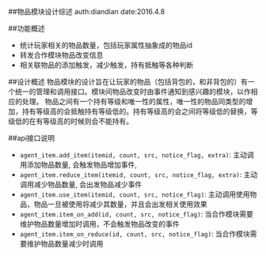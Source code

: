 ##物品模块设计综述
	auth:diandian
	date:2016.4.8


##功能概述
* 统计玩家相关的物品数量，包括玩家属性抽象成的物品id
* 转发合作模块物品改变信息
* 相关联物品的添加触发，减少触发，持有抵触等各种判断

##设计概述
物品模块的设计旨在让玩家的物品（包括背包的，和非背包的）有一个统一的管理和调用接口。模块间物品改变时由事件通知到感兴趣的模块，以作相应的处理。 物品之间有一个持有等级和唯一性的属性，唯一性的物品同类型的增加，持有等级高的会抵触持有等级低的。持有等级高的会之间将等级低的替换，等级低的在有等级高的时候则会不能持有。

##api接口说明
* `agent_item.add_item(itemid, count, src, notice_flag, extra)`:
  主动调用添加物品数量, 会触发物品增加事件,
* `agent_item.reduce_item(itemid, count, src, notice_flag, extra)`:
  主动调用减少物品数量, 会出发物品减少事件
* `agent_item.use_item(itemid, count, src, notice_flag)`:
  主动调用使用物品，物品一旦被使用将减少其数量，并且会出发相关使用效果
* `agent_item.item_on_add(id, count, src, notice_flag)`:
  当合作模块需要维护物品数量增加时调用，不会触发物品改变的事件
* `agent_item.item_on_reduce(id, count, src, notice_flag)`:
  当合作模块需要维护物品数量减少时调用



